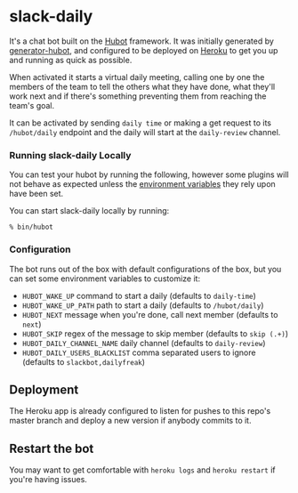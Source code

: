 # slack-daily

It's a chat bot built on the [Hubot][hubot] framework. It was initially
generated by [generator-hubot][generator-hubot], and configured to be deployed
on [Heroku][heroku] to get you up and running as quick as possible.

When activated it starts a virtual daily meeting, calling one by one the members
of the team to tell the others what they have done, what they'll work next and
if there's something preventing them from reaching the team's goal.

It can be activated by sending `daily time` or making a get request to its
`/hubot/daily` endpoint and the daily will start at the `daily-review` channel.

[heroku]: http://www.heroku.com
[hubot]: http://hubot.github.com
[generator-hubot]: https://github.com/github/generator-hubot

### Running slack-daily Locally

You can test your hubot by running the following, however some plugins will not
behave as expected unless the [environment variables](#configuration) they rely
upon have been set.

You can start slack-daily locally by running:

    % bin/hubot

### Configuration

The bot runs out of the box with default configurations of the box, but you can
set some environment variables to customize it:

- `HUBOT_WAKE_UP` command to start a daily (defaults to `daily-time`)
- `HUBOT_WAKE_UP_PATH` path to start a daily (defaults to `/hubot/daily`)
- `HUBOT_NEXT` message when you're done, call next member (defaults to `next`)
- `HUBOT_SKIP` regex of the message to skip member (defaults to `skip (.+)`)
- `HUBOT_DAILY_CHANNEL_NAME` daily channel (defaults to `daily-review`)
- `HUBOT_DAILY_USERS_BLACKLIST` comma separated users to ignore (defaults to `slackbot,dailyfreak`)

## Deployment

The Heroku app is already configured to listen for pushes to this repo's master
branch and deploy a new version if anybody commits to it.

## Restart the bot

You may want to get comfortable with `heroku logs` and `heroku restart` if
you're having issues.
